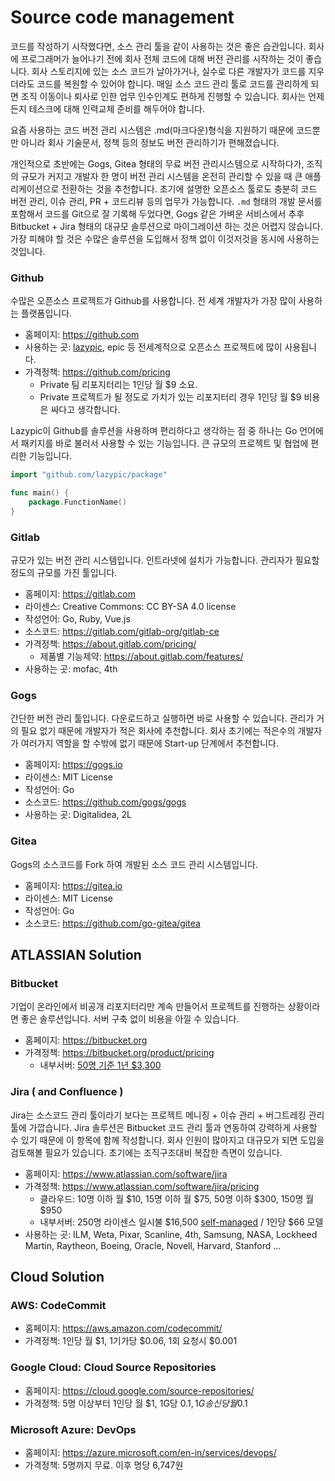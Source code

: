 # Source code management

코드를 작성하기 시작했다면, 소스 관리 툴을 같이 사용하는 것은 좋은 습관입니다.
회사에 프로그래머가 늘어나기 전에 회사 전체 코드에 대해 버전 관리를 시작하는 것이 좋습니다.
회사 스토리지에 있는 소스 코드가 날아가거나, 실수로 다른 개발자가 코드를 지우더라도 코드를 복원할 수 있어야 합니다.
매일 소스 코드 관리 툴로 코드를 관리하게 되면 조직 이동이나 퇴사로 인한 업무 인수인계도 편하게 진행할 수 있습니다.
회사는 언제든지 테스크에 대해 인력교체 준비를 해두어야 합니다.

요즘 사용하는 코드 버전 관리 시스템은 .md(마크다운)형식을 지원하기 때문에 코드뿐만 아니라 회사 기술문서, 정책 등의 정보도 버전 관리하기가 편해졌습니다.

개인적으로 초반에는 Gogs, Gitea 형태의 무료 버전 관리시스템으로 시작하다가, 조직의 규모가 커지고 개발자 한 명이 버전 관리 시스템을 온전히 관리할 수 있을 때 큰 애플리케이션으로 전환하는 것을 추천합니다. 초기에 설명한 오픈소스 툴로도 충분히 코드 버전 관리, 이슈 관리, PR + 코드리뷰 등의 업무가 가능합니다.
`.md` 형태의 개발 문서를 포함해서 코드를 Git으로 잘 기록해 두었다면, Gogs 같은 가벼운 서비스에서 추후 Bitbucket + Jira 형태의 대규모 솔루션으로 마이그레이션 하는 것은 어렵지 않습니다. 가장 피해야 할 것은 수많은 솔루션을 도입해서 정책 없이 이것저것을 동시에 사용하는 것입니다.

### Github
수많은 오픈소스 프로젝트가 Github를 사용합니다.
전 세계 개발자가 가장 많이 사용하는 플랫폼입니다.

- 홈페이지: https://github.com
- 사용하는 곳: [lazypic](https://github.com/lazypic), epic 등 전세계적으로 오픈소스 프로젝트에 많이 사용됩니다.
- 가격정책: https://github.com/pricing
    - Private 팀 리포지터리는 1인당 월 $9 소요.
    - Private 프로젝트가 될 정도로 가치가 있는 리포지터리 경우 1인당 월 $9 비용은 싸다고 생각합니다.

Lazypic이 Github를 솔루션을 사용하며 편리하다고 생각하는 점 중 하나는 Go 언어에서 패키지를 바로 불러서 사용할 수 있는 기능입니다.
큰 규모의 프로젝트 및 협업에 편리한 기능입니다.

```go
import "github.com/lazypic/package"

func main() {
    package.FunctionName()
}
```

### Gitlab
규모가 있는 버전 관리 시스템입니다. 인트라넷에 설치가 가능합니다.
관리자가 필요할 정도의 규모를 가진 툴입니다.

- 홈페이지: https://gitlab.com
- 라이센스: Creative Commons: CC BY-SA 4.0 license
- 작성언어: Go, Ruby, Vue.js
- 소스코드: https://gitlab.com/gitlab-org/gitlab-ce
- 가격정책: https://about.gitlab.com/pricing/
    - 제품별 기능제약: https://about.gitlab.com/features/
- 사용하는 곳: mofac, 4th

### Gogs
간단한 버전 관리 툴입니다. 다운로드하고 실행하면 바로 사용할 수 있습니다. 관리가 거의 필요 없기 때문에 개발자가 적은 회사에 추천합니다.
회사 초기에는 적은수의 개발자가 여러가지 역할을 할 수밖에 없기 때문에 Start-up 단계에서 추천합니다.

- 홈페이지: https://gogs.io
- 라이센스: MIT License
- 작성언어: Go
- 소스코드: https://github.com/gogs/gogs
- 사용하는 곳: Digitalidea, 2L

### Gitea
Gogs의 소스코드를 Fork 하여 개발된 소스 코드 관리 시스템입니다.

- 홈페이지: https://gitea.io
- 라이센스: MIT License
- 작성언어: Go
- 소스코드: https://github.com/go-gitea/gitea

## ATLASSIAN Solution

### Bitbucket
기업이 온라인에서 비공개 리포지터리만 계속 만들어서 프로젝트를 진행하는 상황이라면 좋은 솔루션입니다.
서버 구축 없이 비용을 아낄 수 있습니다.

- 홈페이지: https://bitbucket.org
- 가격정책: https://bitbucket.org/product/pricing
    - 내부서버: [50명 기준 1년 $3,300](https://www.atlassian.com/software/bitbucket/pricing?tab=self-managed)

### Jira ( and Confluence )
Jira는 소스코드 관리 툴이라기 보다는 프로젝트 메니징 + 이슈 관리 + 버그트레킹 관리 툴에 가깝습니다.
Jira 솔루션은 Bitbucket 코드 관리 툴과 연동하여 강력하게 사용할 수 있기 때문에 이 항목에 함께 작성합니다.
회사 인원이 많아지고 대규모가 되면 도입을 검토해볼 필요가 있습니다.
초기에는 조직구조대비 복잡한 측면이 있습니다.

- 홈페이지: https://www.atlassian.com/software/jira
- 가격정책: https://www.atlassian.com/software/jira/pricing
    - 클라우드: 10명 이하 월 $10, 15명 이하 월 $75, 50명 이하 $300, 150명 월 $950
    - 내부서버: 250명 라이센스 일시불 $16,500 [self-managed](https://www.atlassian.com/software/jira/pricing?tab=self-managed) / 1인당 $66 모델
- 사용하는 곳: ILM, Weta, Pixar, Scanline, 4th, Samsung, NASA, Lockheed Martin, Raytheon, Boeing, Oracle, Novell, Harvard, Stanford ...

## Cloud Solution

### AWS: CodeCommit
- 홈페이지: https://aws.amazon.com/codecommit/
- 가격정책: 1인당 월 $1, 1기가당 $0.06, 1회 요청시 $0.001

### Google Cloud: Cloud Source Repositories
- 홈페이지: https://cloud.google.com/source-repositories/
- 가격정책: 5명 이상부터 1인당 월 $1, 1G당 $0.1, 1G 송신당 월$0.1

### Microsoft Azure: DevOps
- 홈페이지: https://azure.microsoft.com/en-in/services/devops/
- 가격정책: 5명까지 무료. 이후 명당 6,747원